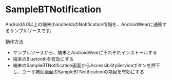 SampleBTNotification
====================
Android4.0以上の端末(handheld)のNotification情報を、AndroidWearに通知するサンプルソースです。

動作方法
* サンプルソースから、端末とAndroidWearにそれぞれインストールする
* 端末のBluetoothを有効にする
* 端末のSampleBTNotification画面からAccessibilityServiceボタンを押下し、ユーザ補助画面のSampleBTNotificationの項目を有効にする
